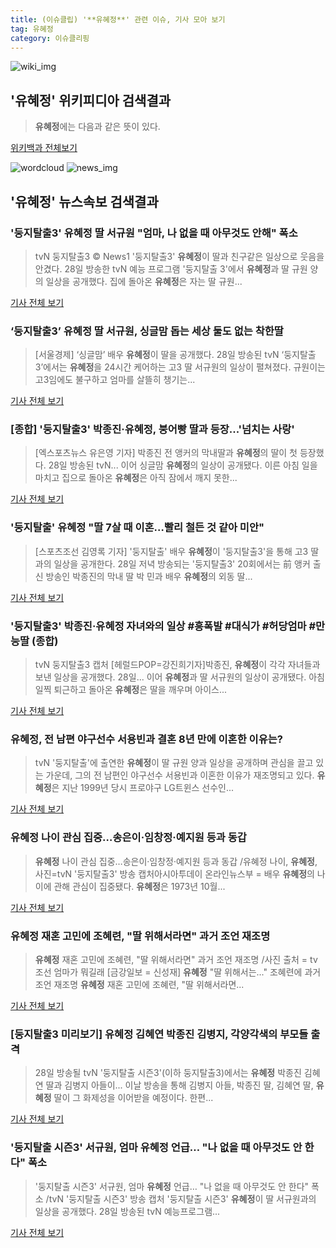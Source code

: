 ```yaml
---
title: (이슈클립) '**유혜정**' 관련 이슈, 기사 모아 보기
tag: 유혜정
category: 이슈클리핑
---
```

![wiki_img](https://user-images.githubusercontent.com/42597476/44503234-41136a80-a6d0-11e8-9071-6fc6418eafe4.png)
## **'**유혜정**'** 위키피디아 검색결과
>**유혜정**에는 다음과 같은 뜻이 있다.

<a href="https://ko.wikipedia.org/wiki/유혜정" target="_blank">위키백과 전체보기</a>

![wordcloud](https://s3.ap-northeast-2.amazonaws.com/lyrics101-wordcloud/2018-08-28-1535460945.png)
![news_img](https://user-images.githubusercontent.com/42597476/44507050-1206f400-a6e4-11e8-8d98-7ffbfebb353f.png)
## **'**유혜정**'** 뉴스속보 검색결과
### '둥지탈출3' **유혜정** 딸 서규원 "엄마, 나 없을 때 아무것도 안해" 폭소

>tvN 둥지탈출3 © News1 '둥지탈출3' **유혜정**이 딸과 친구같은 일상으로 웃음을 안겼다. 28일 방송한 tvN 예능 프로그램 '둥지탈출 3'에서 **유혜정**과 딸 규원 양의 일상을 공개했다. 집에 돌아온 **유혜정**은 자는 딸 규원...

<a href="http://news1.kr/articles/?3410991" target="_blank">기사 전체 보기</a>

### ‘둥지탈출3’ **유혜정** 딸 서규원, 싱글맘 돕는 세상 둘도 없는 착한딸

>[서울경제] ‘싱글맘’ 배우 **유혜정**이 딸을 공개했다. 28일 방송된 tvN ‘둥지탈출3’에서는 **유혜정**을 24시간 케어하는 고3 딸 서규원의 일상이 펼쳐졌다. 규원이는 고3임에도 불구하고 엄마를 살뜰히 챙기는...

<a href="http://www.sedaily.com/NewsView/1S3JDB6QHK" target="_blank">기사 전체 보기</a>

### [종합] '둥지탈출3' 박종진·**유혜정**, 붕어빵 딸과 등장...'넘치는 사랑'

>[엑스포츠뉴스 유은영 기자] 박종진 전 앵커의 막내딸과 **유혜정**의 딸이 첫 등장했다. 28일 방송된 tvN... 이어 싱글맘 **유혜정**의 일상이 공개됐다. 이른 아침 일을 마치고 집으로 돌아온 **유혜정**은 아직 잠에서 깨지 못한...

<a href="http://www.xportsnews.com/?ac=article_view&entry_id=1012902" target="_blank">기사 전체 보기</a>

### '둥지탈출' **유혜정** "딸 7살 때 이혼…빨리 철든 것 같아 미안"

>[스포츠조선 김영록 기자] '둥지탈출' 배우 **유혜정**이 '둥지탈출3'을 통해 고3 딸과의 일상을 공개한다. 28일 저녁 방송되는 '둥지탈출3' 20회에서는 前 앵커 출신 방송인 박종진의 막내 딸 박 민과 배우 **유혜정**의 외동 딸...

<a href="http://sports.chosun.com/news/ntype.htm?id=201808280100261240019936&servicedate=20180828" target="_blank">기사 전체 보기</a>

### '둥지탈출3' 박종진·**유혜정** 자녀와의 일상 #흥폭발 #대식가 #허당엄마 #만능딸 (종합)

>tvN 둥지탈출3 캡처 [헤럴드POP=강진희기자]박종진, **유혜정**이 각각 자녀들과 보낸 일상을 공개했다. 28일... 이어 **유혜정**과 딸 서규원의 일상이 공개됐다. 아침 일찍 퇴근하고 돌아온 **유혜정**은 딸을 깨우며 아이스...

<a href="http://biz.heraldcorp.com/view.php?ud=201808282129163690509_1" target="_blank">기사 전체 보기</a>

### **유혜정**, 전 남편 야구선수 서용빈과 결혼 8년 만에 이혼한 이유는?

>tvN '둥지탈출'에 출연한 **유혜정**이 딸 규원 양과 일상을 공개하며 관심을 끌고 있는 가운데, 그의 전 남편인 야구선수 서용빈과 이혼한 이유가 재조명되고 있다. **유혜정**은 지난 1999년 당시 프로야구 LG트윈스 선수인...

<a href="http://news20.busan.com/controller/newsController.jsp?newsId=20180828000349" target="_blank">기사 전체 보기</a>

### **유혜정** 나이 관심 집중…송은이·임창정·예지원 등과 동갑

>**유혜정** 나이 관심 집중…송은이·임창정·예지원 등과 동갑 /유혜정 나이, **유혜정**, 사진=tvN '둥지탈출3' 방송 캡처아시아투데이 온라인뉴스부 = 배우 **유혜정**의 나이에 관해 관심이 집중됐다. **유혜정**은 1973년 10월...

<a href="http://www.asiatoday.co.kr/view.php?key=20180828002132047" target="_blank">기사 전체 보기</a>

### **유혜정** 재혼 고민에 조혜련, "딸 위해서라면" 과거 조언 재조명

>**유혜정** 재혼 고민에 조혜련, "딸 위해서라면" 과거 조언 재조명 /사진 출처 = tv 조선 엄마가 뭐길래 [금강일보 = 신성재] **유혜정** "딸 위해서는..." 조혜련에 과거 조언 재조명  **유혜정** 재혼 고민에 조혜련, "딸 위해서라면...

<a href="http://www.ggilbo.com/news/articleView.html?idxno=540405" target="_blank">기사 전체 보기</a>

### [둥지탈출3 미리보기] **유혜정** 김혜연 박종진 김병지, 각양각색의 부모들 출격

>28일 방송될 tvN '둥지탈출 시즌3'(이하 둥지탈출3)에서는 **유혜정** 박종진 김혜연 딸과 김병지 아들이... 이날 방송을 통해 김병지 아들, 박종진 딸, 김혜연 딸, **유혜정** 딸이 그 화제성을 이어받을 예정이다. 한편...

<a href="http://chicnews.mk.co.kr/article.php?aid=1535433931208520010" target="_blank">기사 전체 보기</a>

### '둥지탈출 시즌3' 서규원, 엄마 **유혜정** 언급… "나 없을 때 아무것도 안 한다" 폭소

>'둥지탈출 시즌3' 서규원, 엄마 **유혜정** 언급… "나 없을 때 아무것도 안 한다" 폭소 /tvN '둥지탈출 시즌3' 방송 캡처   '둥지탈출 시즌3' **유혜정**이 딸 서규원과의 일상을 공개했다.   28일 방송된 tvN 예능프로그램...

<a href="http://www.kyeongin.com/main/view.php?key=20180828002121029" target="_blank">기사 전체 보기</a>



